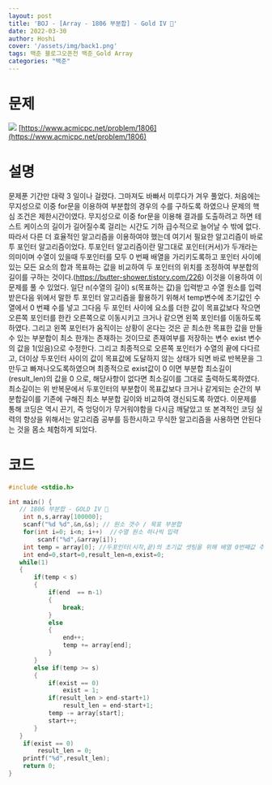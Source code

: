 ```yaml
---
layout: post
title: 'BOJ - [Array - 1806 부분합] - Gold IV 🥇'
date: 2022-03-30
author: Hoshi
cover: '/assets/img/back1.png'
tags: 백준 블로그오픈전 백준_Gold Array
categories: "백준"
---
```

# 문제
![]({{site.url}}/assets/img/posts_img/1806.png)
[https://www.acmicpc.net/problem/1806](https://www.acmicpc.net/problem/1806)

# 설명
문제푼 기간만 대략 3 일이나 걸렸다. 그마져도 바빠서 미루다가 겨우 풀었다. 처음에는 무지성으로 이중 for문을 이용하여 부분합의 경우의 수를 구하도록 하였으나 문제의 핵심 조건은 제한시간이였다. 무지성으로 이중 for문을 이용해 결과를 도출하려고 하면 테스트 케이스의 길이가 길어질수록 걸리는 시간도 기하 급수적으로 늘어날 수 밖에 없다. 따라서 다른 더 효율적인 알고리즘을 이용하여야 했는데 여기서 필요한 알고리즘이 바로 투 포인터 알고리즘이었다. 투포인터 알고리즘이란 말그대로 포인터(커서)가 두개라는 의미이며 수열이 있을때 두포인터를 모두 0 번째 배열을 가리키도록하고 포인터 사이에 있는 모든 요소의 합과 목표하는 값을 비교하여 두 포인터의 위치를 조정하여 부분합의 길이를 구하는 것이다.(https://butter-shower.tistory.com/226)
이것을 이용하여 이 문제를 풀 수 있었다. 일단 n(수열의 길이) s(목표하는 값)을 입력받고 수열 원소를 입력 받은다음 위에서 말한 투 포인터 알고리즘을 활용하기 위해서 temp변수에 초기값인 수열에서 0 번쨰 수를 넣고 그다음 두 포인터 사이에 요소를 더한 값이 목표값보다 작으면 오른쪽 포인터를 한칸 오른쪽으로 이동시키고 크거나 같으면 왼쪽 포인터를 이동하도록하였다.
그리고 왼쪽 포인터가 움직이는 상황이 온다는 것은 곧 최소한 목표한 값을 만들 수 있는 부분합이 최소 한개는 존재하는 것이므로 존재여부를 저장하는 변수 exist 변수의 값을 1(있음)으로 수정한다. 그리고 최종적으로 오른쪽 포인터가 수열의 끝에 다다르고, 더이상 두포인터 사이의 값이 목표값에 도달하지 않는 상태가 되면 바로 반복문을 그만두고 빠져나오도록하였으며 최종적으로 exist값이 0 이면 부분합 최소길이 (result_len)의 값을 0 으로, 해당사항이 없다면 최소길이를 그대로 출력하도록하였다. 최소길이는 위 반복문에서 두포인터의 부분합이 목표값보다 크거나 같게되는 순간의 부분합길이를 기존에 구해진 최소 부분합 길이와 비교하여 갱신되도록 하였다. 이문제를 통해 코딩은 역시 끈기, 즉 엉덩이가 무거워야함을 다시금 깨달았고 또 본격적인 코딩 실력의 향상을 위해서는 알고리즘 공부를 등한시하고 무식한 알고리즘을 사용하면 안된다는 것을 몸소 체험하게 되었다.

# 코드

```c
#include <stdio.h>

int main() {
   // 1806 부분합 - GOLD IV 🥇
    int n,s,array[100000];
    scanf("%d %d",&n,&s); // 원소 갯수 / 목표 부분합
    for(int i=0; i<n; i++)  //수열 원소 하나씩 입력
        scanf("%d",&array[i]);
    int temp = array[0]; //두포인터(시작,끝)의 초기값 셋팅을 위해 배열 0번째값 추가
    int end=0,start=0,result_len=n,exist=0;
   while(1)
   {
       if(temp < s)
       {
           if(end  == n-1)
           {
               break;
           }
           else
           {
               end++;
               temp += array[end];
           }
       }
       else if(temp >= s)
       {
           if(exist == 0)
               exist = 1;
           if(result_len > end-start+1)
               result_len = end-start+1;
           temp -= array[start];
           start++;
       }
   }
    if(exist == 0)
        result_len = 0;
    printf("%d",result_len);
    return 0;
}

```
